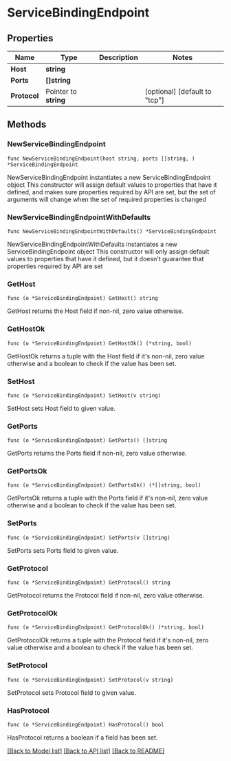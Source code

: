 # ServiceBindingEndpoint

## Properties

Name | Type | Description | Notes
------------ | ------------- | ------------- | -------------
**Host** | **string** |  | 
**Ports** | **[]string** |  | 
**Protocol** | Pointer to **string** |  | [optional] [default to "tcp"]

## Methods

### NewServiceBindingEndpoint

`func NewServiceBindingEndpoint(host string, ports []string, ) *ServiceBindingEndpoint`

NewServiceBindingEndpoint instantiates a new ServiceBindingEndpoint object
This constructor will assign default values to properties that have it defined,
and makes sure properties required by API are set, but the set of arguments
will change when the set of required properties is changed

### NewServiceBindingEndpointWithDefaults

`func NewServiceBindingEndpointWithDefaults() *ServiceBindingEndpoint`

NewServiceBindingEndpointWithDefaults instantiates a new ServiceBindingEndpoint object
This constructor will only assign default values to properties that have it defined,
but it doesn't guarantee that properties required by API are set

### GetHost

`func (o *ServiceBindingEndpoint) GetHost() string`

GetHost returns the Host field if non-nil, zero value otherwise.

### GetHostOk

`func (o *ServiceBindingEndpoint) GetHostOk() (*string, bool)`

GetHostOk returns a tuple with the Host field if it's non-nil, zero value otherwise
and a boolean to check if the value has been set.

### SetHost

`func (o *ServiceBindingEndpoint) SetHost(v string)`

SetHost sets Host field to given value.


### GetPorts

`func (o *ServiceBindingEndpoint) GetPorts() []string`

GetPorts returns the Ports field if non-nil, zero value otherwise.

### GetPortsOk

`func (o *ServiceBindingEndpoint) GetPortsOk() (*[]string, bool)`

GetPortsOk returns a tuple with the Ports field if it's non-nil, zero value otherwise
and a boolean to check if the value has been set.

### SetPorts

`func (o *ServiceBindingEndpoint) SetPorts(v []string)`

SetPorts sets Ports field to given value.


### GetProtocol

`func (o *ServiceBindingEndpoint) GetProtocol() string`

GetProtocol returns the Protocol field if non-nil, zero value otherwise.

### GetProtocolOk

`func (o *ServiceBindingEndpoint) GetProtocolOk() (*string, bool)`

GetProtocolOk returns a tuple with the Protocol field if it's non-nil, zero value otherwise
and a boolean to check if the value has been set.

### SetProtocol

`func (o *ServiceBindingEndpoint) SetProtocol(v string)`

SetProtocol sets Protocol field to given value.

### HasProtocol

`func (o *ServiceBindingEndpoint) HasProtocol() bool`

HasProtocol returns a boolean if a field has been set.


[[Back to Model list]](../README.md#documentation-for-models) [[Back to API list]](../README.md#documentation-for-api-endpoints) [[Back to README]](../README.md)


